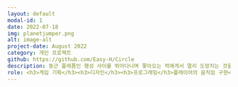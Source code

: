 ```yaml
---
layout: default
modal-id: 1
date: 2022-07-18
img: planetjumper.png
alt: image-alt
project-date: August 2022
category: 개인 프로젝트
github: https://github.com/Easy-H/Circle
description: 둥근 플래폼인 행성 사이를 뛰어다니며 쫓아오는 적에게서 멀리 도망치는 것을 목표로 하는 게임입니다. <br><br>행성의 중력 영향권에 붙잡히면 그 행성에 중력에 영향을 받습니다. 행성의 크기에 따라서 중력의 크기가 달라집니다.<br><br>터치하면 중력의 영향에서 벗어나 앞으로 나아갑니다. 올바른 타이밍에 터치하여 최대한 멀리 도망야 합니다.
role: <h3>게임 기획</h3><h3>디자인</h3><h3>프로그래밍</h3>플레이어의 움직임 구현<br>카메라 움직임 구현
---
```

